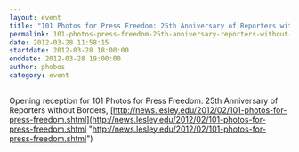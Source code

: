 ```yaml
---
layout: event
title: "101 Photos for Press Freedom: 25th Anniversary of Reporters without Borders"
permalink: 101-photos-press-freedom-25th-anniversary-reporters-without-borders
date: 2012-03-28 11:58:15
startdate: 2012-03-28 18:00:00
enddate: 2012-03-28 19:00:00
author: phobos
category: event
---
```


Opening reception for 101 Photos for Press Freedom: 25th Anniversary of Reporters without Borders, [http://news.lesley.edu/2012/02/101-photos-for-press-freedom.shtml](http://news.lesley.edu/2012/02/101-photos-for-press-freedom.shtml "http://news.lesley.edu/2012/02/101-photos-for-press-freedom.shtml")
